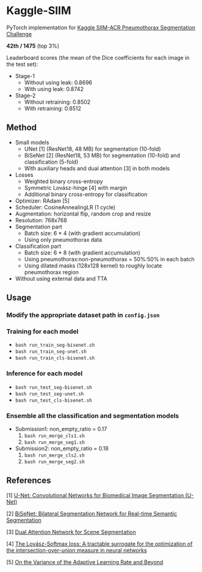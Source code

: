 # Kaggle-SIIM
PyTorch implementation for [Kaggle SIIM-ACR Pneumothorax Segmentation Challenge](https://www.kaggle.com/c/siim-acr-pneumothorax-segmentation)

**42th / 1475** (top 3%)

Leaderboard scores (the mean of the Dice coefficients for each image in the test set):
* Stage-1
	- Without using leak: 0.8696
	- With using leak: 0.8742
* Stage-2
	- Without retraining: 0.8502
	- With retraining: 0.8512


## Method
* Small models
	- UNet [1] (ResNet18, 48 MB) for segmentation (10-fold)
	- BiSeNet [2] (ResNet18, 53 MB) for segmentation (10-fold) and classification (5-fold)
	- With auxiliary heads and dual attention [3] in both models
* Losses
	- Weighted binary cross-entropy
	- Symmetric Lovász-hinge [4] with margin
	- Additional binary cross-entropy for classification
* Optimizer: RAdam [5]
* Scheduler: CosineAnnealingLR (1 cycle)
* Augmentation: horizontal flip, random crop and resize
* Resolution: 768x768
* Segmentation part
	- Batch size: 6 * 4 (with gradient accumulation)
	- Using only pneumothorax data
* Classification part
	- Batch size: 6 * 8 (with gradient accumulation)
	- Using pneumothorax:non-pneumothorax = 50%:50% in each batch
	- Using dilated masks (128x128 kernel) to roughly locate pneumothorax region
* Without using external data and TTA


## Usage

### Modify the appropriate dataset path in `config.json`

### Training for each model
* `bash run_train_seg-bisenet.sh`
* `bash run_train_seg-unet.sh`
* `bash run_train_cls-bisenet.sh`

### Inference for each model
* `bash run_test_seg-bisenet.sh`
* `bash run_test_seg-unet.sh`
* `bash run_test_cls-bisenet.sh`

### Ensemble all the classification and segmentation models
* Submission1: non_empty_ratio = 0.17
	1. `bash run_merge_cls1.sh`
	2. `bash run_merge_seg1.sh`
* Submission2: non_empty_ratio = 0.18
	1. `bash run_merge_cls2.sh`
	2. `bash run_merge_seg2.sh`


## References
[1] [U-Net: Convolutional Networks for Biomedical Image Segmentation (U-Net)](https://arxiv.org/abs/1505.04597)

[2] [BiSeNet: Bilateral Segmentation Network for Real-time Semantic Segmentation](https://arxiv.org/abs/1808.00897)

[3] [Dual Attention Network for Scene Segmentation](https://arxiv.org/abs/1809.02983)

[4] [The Lovász-Softmax loss: A tractable surrogate for the optimization of the intersection-over-union measure in neural networks](https://arxiv.org/abs/1705.08790)

[5] [On the Variance of the Adaptive Learning Rate and Beyond](https://arxiv.org/abs/1908.03265)
